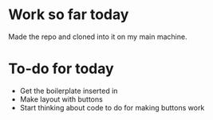 # Work so far today
Made the repo and cloned into it on my main machine.

# To-do for today
- Get the boilerplate inserted in
- Make layout with buttons
- Start thinking about code to do for making buttons work